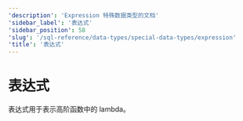 ```yaml
---
'description': 'Expression 特殊数据类型的文档'
'sidebar_label': '表达式'
'sidebar_position': 58
'slug': '/sql-reference/data-types/special-data-types/expression'
'title': '表达式'
---
```



# 表达式

表达式用于表示高阶函数中的 lambda。
